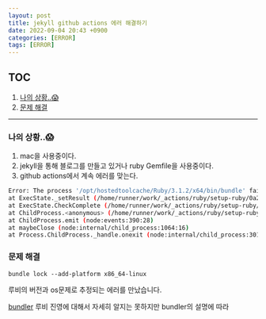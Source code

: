 ```yaml
---
layout: post
title: jekyll github actions 에러 해결하기
date: 2022-09-04 20:43 +0900
categories: [ERROR]
tags: [ERROR]
---
```


## TOC
1. [나의 상황..😱](#나의-상황..😱)
2. [문제 해결](#문제-해결)


---


### 나의 상황..😱
1. mac을 사용중이다.
2. jekyll을 통해 블로그를 만들고 있거나 ruby Gemfile을 사용중이다.
3. github actions에서 계속 에러를 맞는다.

```bash
Error: The process '/opt/hostedtoolcache/Ruby/3.1.2/x64/bin/bundle' failed with exit code 16
at ExecState._setResult (/home/runner/work/_actions/ruby/setup-ruby/0a29871fe2b0200a17a4497bae54fe5df0d973aa/dist/index.js:6023:25)
at ExecState.CheckComplete (/home/runner/work/_actions/ruby/setup-ruby/0a29871fe2b0200a17a4497bae54fe5df0d973aa/dist/index.js:6006:18)
at ChildProcess.<anonymous> (/home/runner/work/_actions/ruby/setup-ruby/0a29871fe2b0200a17a4497bae54fe5df0d973aa/dist/index.js:5900:27)
at ChildProcess.emit (node:events:390:28)
at maybeClose (node:internal/child_process:1064:16)
at Process.ChildProcess._handle.onexit (node:internal/child_process:301:5)
```

### 문제 해결
`bundle lock --add-platform x86_64-linux`

루비의 버전과 os문제로 추정되는 에러를 만났습니다.

[bundler](https://bundler.io/guides/getting_started.html#getting-started)
루비 진영에 대해서 자세히 알지는 못하지만 bundler의 설명에 따라